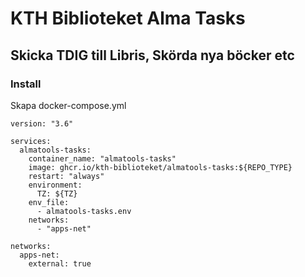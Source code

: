 # KTH Biblioteket Alma Tasks

## Skicka TDIG till Libris, Skörda nya böcker etc

### Install
Skapa docker-compose.yml
```
version: "3.6"

services:
  almatools-tasks:
    container_name: "almatools-tasks"
    image: ghcr.io/kth-biblioteket/almatools-tasks:${REPO_TYPE}
    restart: "always"
    environment:
      TZ: ${TZ}
    env_file:
      - almatools-tasks.env
    networks:
      - "apps-net"

networks:
  apps-net:
    external: true
```